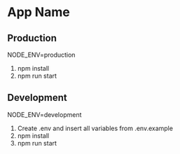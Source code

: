 # App Name

## Production

NODE_ENV=production

1. npm install
2. npm run start

## Development

NODE_ENV=development

1. Create .env and insert all variables from .env.example
2. npm install
3. npm run start
